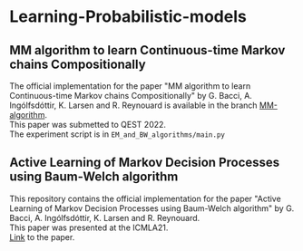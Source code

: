 # Learning-Probabilistic-models
## MM algorithm to learn Continuous-time Markov chains Compositionally

The official implementation for the paper "MM algorithm to learn Continuous-time Markov chains Compositionally" by G. Bacci, A. Ingólfsdóttir, K. Larsen and R. Reynouard is available in the branch [MM-algorithm](https://github.com/Rapfff/Learning-Probabilistic-models/tree/MM-algorithm).\
This paper was submetted to QEST 2022.\
The experiment script is in `EM_and_BW_algorithms/main.py`

## Active Learning of Markov Decision Processes using Baum-Welch algorithm

This repository contains the official implementation for the paper "Active Learning of Markov Decision Processes using Baum-Welch algorithm" by G. Bacci, A. Ingólfsdóttir, K. Larsen and R. Reynouard.\
This paper was presented at the ICMLA21.\
[Link](https://arxiv.org/abs/2110.03014) to the paper.
